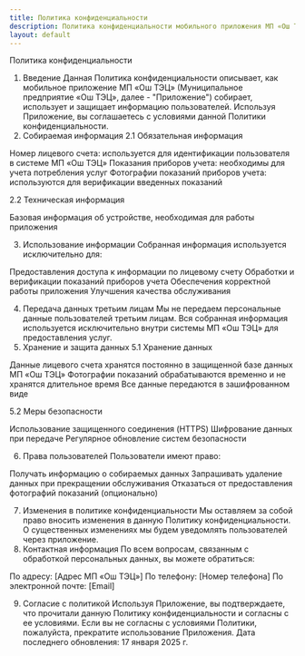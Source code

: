 ```yaml
---
title: Политика конфиденциальности
description: Политика конфиденциальности мобильного приложения МП «Ош ТЭЦ»
layout: default
---
```


Политика конфиденциальности

1. Введение
Данная Политика конфиденциальности описывает, как мобильное приложение МП «Ош ТЭЦ» (Муниципальное предприятие «Ош ТЭЦ», далее - "Приложение") собирает, использует и защищает информацию пользователей. Используя Приложение, вы соглашаетесь с условиями данной Политики конфиденциальности.
2. Собираемая информация
2.1 Обязательная информация

Номер лицевого счета: используется для идентификации пользователя в системе МП «Ош ТЭЦ»
Показания приборов учета: необходимы для учета потребления услуг
Фотографии показаний приборов учета: используются для верификации введенных показаний

2.2 Техническая информация

Базовая информация об устройстве, необходимая для работы приложения

3. Использование информации
Собранная информация используется исключительно для:

Предоставления доступа к информации по лицевому счету
Обработки и верификации показаний приборов учета
Обеспечения корректной работы приложения
Улучшения качества обслуживания

4. Передача данных третьим лицам
Мы не передаем персональные данные пользователей третьим лицам. Вся собранная информация используется исключительно внутри системы МП «Ош ТЭЦ» для предоставления услуг.
5. Хранение и защита данных
5.1 Хранение данных

Данные лицевого счета хранятся постоянно в защищенной базе данных МП «Ош ТЭЦ»
Фотографии показаний обрабатываются временно и не хранятся длительное время
Все данные передаются в зашифрованном виде

5.2 Меры безопасности

Использование защищенного соединения (HTTPS)
Шифрование данных при передаче
Регулярное обновление систем безопасности

6. Права пользователей
Пользователи имеют право:

Получать информацию о собираемых данных
Запрашивать удаление данных при прекращении обслуживания
Отказаться от предоставления фотографий показаний (опционально)

7. Изменения в политике конфиденциальности
Мы оставляем за собой право вносить изменения в данную Политику конфиденциальности. О существенных изменениях мы будем уведомлять пользователей через приложение.
8. Контактная информация
По всем вопросам, связанным с обработкой персональных данных, вы можете обратиться:

По адресу: [Адрес МП «Ош ТЭЦ»]
По телефону: [Номер телефона]
По электронной почте: [Email]

9. Согласие с политикой
Используя Приложение, вы подтверждаете, что прочитали данную Политику конфиденциальности и согласны с ее условиями. Если вы не согласны с условиями Политики, пожалуйста, прекратите использование Приложения.
Дата последнего обновления: 17 января 2025 г.
